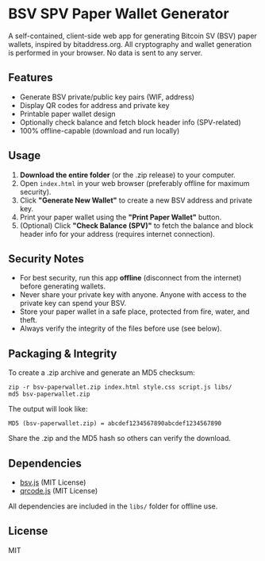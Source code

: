 # BSV SPV Paper Wallet Generator

A self-contained, client-side web app for generating Bitcoin SV (BSV) paper wallets, inspired by bitaddress.org. All cryptography and wallet generation is performed in your browser. No data is sent to any server.

## Features
- Generate BSV private/public key pairs (WIF, address)
- Display QR codes for address and private key
- Printable paper wallet design
- Optionally check balance and fetch block header info (SPV-related)
- 100% offline-capable (download and run locally)

## Usage
1. **Download the entire folder** (or the .zip release) to your computer.
2. Open `index.html` in your web browser (preferably offline for maximum security).
3. Click **"Generate New Wallet"** to create a new BSV address and private key.
4. Print your paper wallet using the **"Print Paper Wallet"** button.
5. (Optional) Click **"Check Balance (SPV)"** to fetch the balance and block header info for your address (requires internet connection).

## Security Notes
- For best security, run this app **offline** (disconnect from the internet) before generating wallets.
- Never share your private key with anyone. Anyone with access to the private key can spend your BSV.
- Store your paper wallet in a safe place, protected from fire, water, and theft.
- Always verify the integrity of the files before use (see below).

## Packaging & Integrity
To create a .zip archive and generate an MD5 checksum:

```
zip -r bsv-paperwallet.zip index.html style.css script.js libs/
md5 bsv-paperwallet.zip
```

The output will look like:

```
MD5 (bsv-paperwallet.zip) = abcdef1234567890abcdef1234567890
```

Share the .zip and the MD5 hash so others can verify the download.

## Dependencies
- [bsv.js](https://github.com/moneybutton/bsv) (MIT License)
- [qrcode.js](https://github.com/davidshimjs/qrcodejs) (MIT License)

All dependencies are included in the `libs/` folder for offline use.

## License
MIT 